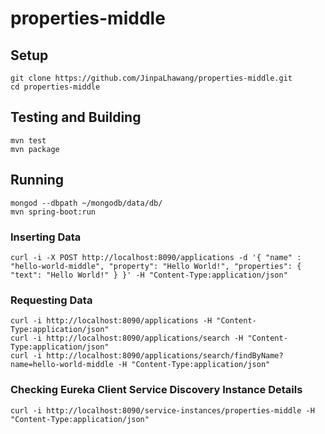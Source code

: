 # properties-middle

## Setup

```
git clone https://github.com/JinpaLhawang/properties-middle.git
cd properties-middle
```

## Testing and Building

```
mvn test
mvn package
```

## Running

```
mongod --dbpath ~/mongodb/data/db/
mvn spring-boot:run
```

### Inserting Data

```
curl -i -X POST http://localhost:8090/applications -d '{ "name" : "hello-world-middle", "property": "Hello World!", "properties": { "text": "Hello World!" } }' -H "Content-Type:application/json"
```

### Requesting Data

```
curl -i http://localhost:8090/applications -H "Content-Type:application/json"
curl -i http://localhost:8090/applications/search -H "Content-Type:application/json"
curl -i http://localhost:8090/applications/search/findByName?name=hello-world-middle -H "Content-Type:application/json"
```

### Checking Eureka Client Service Discovery Instance Details

```
curl -i http://localhost:8090/service-instances/properties-middle -H "Content-Type:application/json"
```
